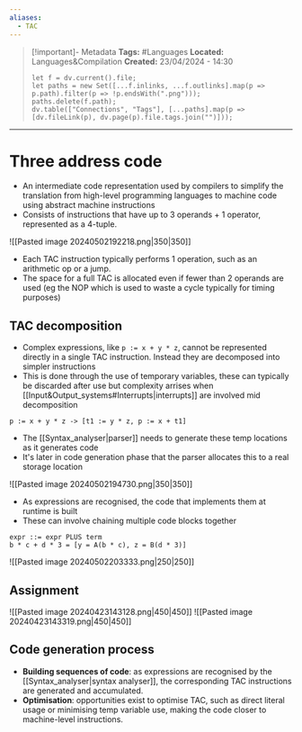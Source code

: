 ```yaml
---
aliases:
  - TAC
---
```


> [!important]- Metadata
> **Tags:** #Languages 
> **Located:** Languages&Compilation
> **Created:** 23/04/2024 - 14:30
> ```dataviewjs
> let f = dv.current().file;
> let paths = new Set([...f.inlinks, ...f.outlinks].map(p => p.path).filter(p => !p.endsWith(".png")));
> paths.delete(f.path);
> dv.table(["Connections", "Tags"], [...paths].map(p => [dv.fileLink(p), dv.page(p).file.tags.join("")]));
> ```

___
# Three address code
- An intermediate code representation used by compilers to simplify the translation from high-level programming languages to machine code using abstract machine instructions 
- Consists of instructions that have up to 3 operands +  1 operator, represented as a 4-tuple. 

![[Pasted image 20240502192218.png|350|350]]

- Each TAC instruction typically performs 1 operation, such as an arithmetic op or a jump.
- The space for a full TAC is allocated even if fewer than 2 operands are used (eg the NOP which is used to waste a cycle typically for timing purposes)

## TAC decomposition
- Complex expressions, like `p := x + y * z`, cannot be represented directly in a single TAC instruction. Instead they are decomposed into simpler instructions
- This is done through the use of temporary variables, these can typically be discarded after use but complexity arrises when [[Input&Output_systems#Interrupts|interrupts]] are involved mid decomposition 

```
p := x + y * z -> [t1 := y * z, p := x + t1]
```

- The [[Syntax_analyser|parser]] needs to generate these temp locations as it generates code
- It's later in code generation phase that the parser allocates this to a real storage location

![[Pasted image 20240502194730.png|350|350]]

- As expressions are recognised, the code that implements them at runtime is built 
- These can involve chaining multiple code blocks together


```
expr ::= expr PLUS term
b * c + d * 3 = [y = A(b * c), z = B(d * 3)]
```
![[Pasted image 20240502203333.png|250|250]]
## Assignment

![[Pasted image 20240423143128.png|450|450]]
![[Pasted image 20240423143319.png|450|450]]


## Code generation process
- **Building sequences of code**: as expressions are recognised by the [[Syntax_analyser|syntax analyser]],  the corresponding TAC instructions are generated and accumulated.
- **Optimisation**: opportunities exist to optimise TAC, such as direct literal usage or minimising temp variable use, making the code closer to machine-level instructions.
